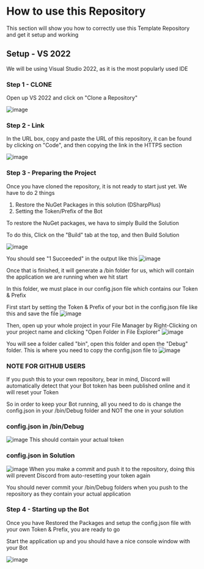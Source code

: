 ﻿# How to use this Repository

This section will show you how to correctly use this Template Repository and get it setup and working

## Setup - VS 2022 

We will be using Visual Studio 2022, as it is the most popularly used IDE

### Step 1 - CLONE

Open up VS 2022 and click on "Clone a Repository"

![image](https://media.discordapp.net/attachments/1020110665161113610/1084641804537827418/image.png?width=1102&height=663)

### Step 2 - Link

In the URL box, copy and paste the URL of this repository, it can be found by clicking on "Code", and then copying the link in the HTTPS section

![image](https://media.discordapp.net/attachments/1020110665161113610/1084641804760133652/image.png?width=966&height=534)

### Step 3 - Preparing the Project

Once you have cloned the repository, it is not ready to start just yet. We have to do 2 things

1. Restore the NuGet Packages in this solution (DSharpPlus)
2. Setting the Token/Prefix of the Bot

To restore the NuGet packages, we hava to simply Build the Solution

To do this, Click on the "Build" tab at the top, and then Build Solution

![image](https://media.discordapp.net/attachments/1020110665161113610/1084643410834640916/image.png?width=568&height=402)

You should see "1 Succeeded" in the output like this
![image](https://media.discordapp.net/attachments/1020110665161113610/1084643742306283560/image.png?width=1370&height=212)

Once that is finished, it will generate a /bin folder for us, which will contain the application we are running when we hit start

In this folder, we must place in our config.json file which contains our Token & Prefix

First start by setting the Token & Prefix of your bot in the config.json file like this and save the file
![image](https://media.discordapp.net/attachments/1020110665161113610/1084644674330959993/image.png?width=1431&height=263)

Then, open up your whole project in your File Manager by Right-Clicking on your project name and clicking "Open Folder in File Explorer"
![image](https://media.discordapp.net/attachments/1020110665161113610/1084644674591010826/image.png?width=353&height=663)

You will see a folder called "bin", open this folder and open the "Debug" folder. This is where you need to copy the config.json file to
![image](https://media.discordapp.net/attachments/1020110665161113610/1084644674825900052/image.png?width=977&height=625)

### NOTE FOR GITHUB USERS

If you push this to your own repository, bear in mind, Discord will automatically detect that your Bot token has been published online and it will 
reset your Token

So in order to keep your Bot running, all you need to do is change the config.json in your /bin/Debug folder
and NOT the one in your solution

### config.json in /bin/Debug

![image](https://media.discordapp.net/attachments/1020110665161113610/1084646160448372776/image.png?width=1284&height=141)
This should contain your actual token

### config.json in Solution
![image](https://media.discordapp.net/attachments/1020110665161113610/1084646160674861136/image.png?width=392&height=147)
When you make a commit and push it to the repository, doing this will prevent Discord from auto-resetting your token again

You should never commit your /bin/Debug folders when you push to the repository as they contain your actual application

### Step 4 - Starting up the Bot

Once you have Restored the Packages and setup the config.json file with your own Token & Prefix, you are 
ready to go

Start the application up and you should have a nice console window with your Bot

![image](https://media.discordapp.net/attachments/1020110665161113610/1084647592358584401/image.png?width=1311&height=663)